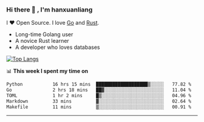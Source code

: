 ### Hi there 👋 , I'm hanxuanliang

<!--
**hanxuanliang/hanxuanliang** is a ✨ _special_ ✨ repository because its `README.md` (this file) appears on your GitHub profile.

Here are some ideas to get you started:

- 🔭 I’m currently working on ...
- 🌱 I’m currently learning ...
- 👯 I’m looking to collaborate on ...
- 🤔 I’m looking for help with ...
- 💬 Ask me about ...
- 📫 How to reach me: ...
- 😄 Pronouns: ...
- ⚡ Fun fact: ...
-->
I ❤ Open Source. I love [Go](https://golang.org) and [Rust](https://www.rust-lang.org/zh-CN/).

* Long-time Golang user
* A novice Rust learner
* A developer who loves databases

[![Top Langs](https://github-readme-stats.vercel.app/api?username=hanxuanliang&show_icons=true&count_private=true&line_height=40)](https://github.com/anuraghazra/github-readme-stats)

📊 **This week I spent my time on**
<!--START_SECTION:waka-->

```txt
Python           16 hrs 15 mins  ███████████████████▒░░░░░   77.82 %
Go               2 hrs 18 mins   ██▓░░░░░░░░░░░░░░░░░░░░░░   11.04 %
TOML             1 hr 2 mins     █▒░░░░░░░░░░░░░░░░░░░░░░░   04.96 %
Markdown         33 mins         ▓░░░░░░░░░░░░░░░░░░░░░░░░   02.64 %
Makefile         11 mins         ▒░░░░░░░░░░░░░░░░░░░░░░░░   00.91 %
```

<!--END_SECTION:waka-->

***
